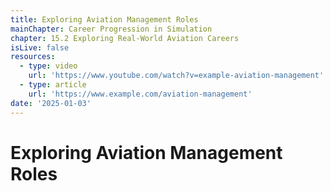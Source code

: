 ```yaml
---
title: Exploring Aviation Management Roles
mainChapter: Career Progression in Simulation
chapter: 15.2 Exploring Real-World Aviation Careers
isLive: false
resources:
  - type: video
    url: 'https://www.youtube.com/watch?v=example-aviation-management'
  - type: article
    url: 'https://www.example.com/aviation-management'
date: '2025-01-03'
---
```


# Exploring Aviation Management Roles
